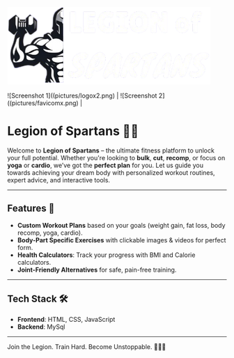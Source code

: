 ![HyperKcal Screenshot](pictures/logox2.png)

![Screenshot 1]((pictures/logox2.png) | ![Screenshot 2]((pictures/favicomx.png) |


# **Legion of Spartans** 💪🔥

Welcome to **Legion of Spartans** – the ultimate fitness platform to unlock your full potential. Whether you're looking to **bulk**, **cut**, **recomp**, or focus on **yoga** or **cardio**, we’ve got the **perfect plan** for you. Let us guide you towards achieving your dream body with personalized workout routines, expert advice, and interactive tools.

---

## **Features** 🚀
- **Custom Workout Plans** based on your goals (weight gain, fat loss, body recomp, yoga, cardio).
- **Body-Part Specific Exercises** with clickable images & videos for perfect form.
- **Health Calculators**: Track your progress with BMI and Calorie calculators.
- **Joint-Friendly Alternatives** for safe, pain-free training.

---

## **Tech Stack** 🛠️ 
- **Frontend**: HTML, CSS, JavaScript
- **Backend**: MySql

---

 Join the Legion. Train Hard. Become Unstoppable. 🚀🏋️‍♂️

